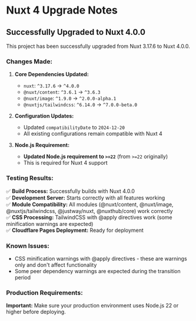 # Nuxt 4 Upgrade Notes

## Successfully Upgraded to Nuxt 4.0.0

This project has been successfully upgraded from Nuxt 3.17.6 to Nuxt 4.0.0.

### Changes Made:

1. **Core Dependencies Updated:**
   - `nuxt`: `^3.17.6` → `^4.0.0`
   - `@nuxt/content`: `^3.6.1` → `^3.6.3`
   - `@nuxt/image`: `^1.9.0` → `^2.0.0-alpha.1`
   - `@nuxtjs/tailwindcss`: `^6.14.0` → `^7.0.0-beta.0`

2. **Configuration Updates:**
   - Updated `compatibilityDate` to `2024-12-20`
   - All existing configurations remain compatible with Nuxt 4

3. **Node.js Requirement:**
   - **Updated Node.js requirement to `>=22`** (from `>=22` originally)
   - This is required for Nuxt 4 support

### Testing Results:

✅ **Build Process:** Successfully builds with Nuxt 4.0.0  
✅ **Development Server:** Starts correctly with all features working  
✅ **Module Compatibility:** All modules (@nuxt/content, @nuxt/image, @nuxtjs/tailwindcss, @justway/nuxt, @nuxthub/core) work correctly  
✅ **CSS Processing:** TailwindCSS with @apply directives work (some minification warnings are expected)  
✅ **Cloudflare Pages Deployment:** Ready for deployment  

### Known Issues:

- CSS minification warnings with @apply directives - these are warnings only and don't affect functionality
- Some peer dependency warnings are expected during the transition period

### Production Requirements:

**Important:** Make sure your production environment uses Node.js 22 or higher before deploying.